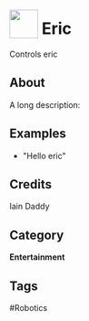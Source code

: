 # <img src="https://raw.githack.com/FortAwesome/Font-Awesome/master/svgs/solid/robot.svg" card_color="#22A7F0" width="50" height="50" style="vertical-align:bottom"/> Eric
Controls eric

## About
A long description:

## Examples
* "Hello eric"

## Credits
Iain Daddy

## Category
**Entertainment**

## Tags
#Robotics

